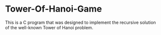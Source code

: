 # Tower-Of-Hanoi-Game
This is a C program that was designed to implement the recursive solution of the well-known Tower of Hanoi problem.
